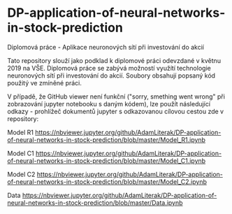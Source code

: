 # DP-application-of-neural-networks-in-stock-prediction
Diplomová práce - Aplikace neuronových sítí při investování do akcií

Tato repository slouží jako podklad k diplomové práci odevzdané v květnu 2019 na VŠE. Diplomová práce se zabývá možností využítí technologie neuronových sítí při investování do akcií. Soubory obsahují popsaný kód použitý ve zmíněné práci.

V případě, že GitHub viewer není funkční ("sorry, smething went wrong" při zobrazování jupyter notebooku s daným kódem), lze použít následující odkazy - prohlížeč dokumentů jupyter s odkazovanou cílovou cestou zde v repository:

Model R1
https://nbviewer.jupyter.org/github/AdamLiterak/DP-application-of-neural-networks-in-stock-prediction/blob/master/Model_R1.ipynb

Model C1
https://nbviewer.jupyter.org/github/AdamLiterak/DP-application-of-neural-networks-in-stock-prediction/blob/master/Model_C1.ipynb

Model C2
https://nbviewer.jupyter.org/github/AdamLiterak/DP-application-of-neural-networks-in-stock-prediction/blob/master/Model_C2.ipynb

Data
https://nbviewer.jupyter.org/github/AdamLiterak/DP-application-of-neural-networks-in-stock-prediction/blob/master/Data.ipynb

